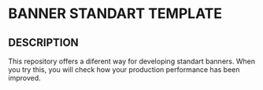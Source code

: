 # BANNER STANDART TEMPLATE

## DESCRIPTION

This repository offers a diferent way for developing standart banners. When you try this, you will check how your production performance has been improved.